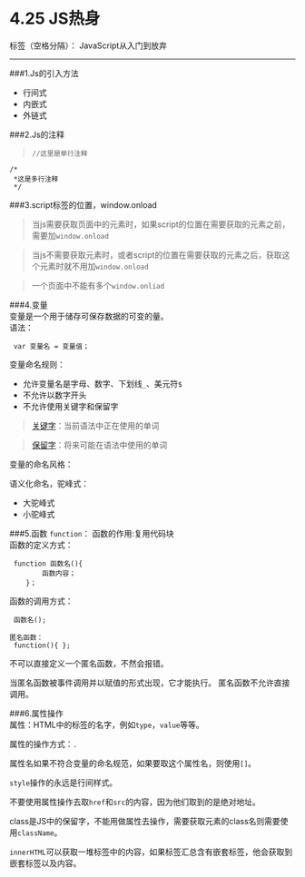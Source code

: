 ﻿# 4.25 JS热身

标签（空格分隔）： JavaScript从入门到放弃

---

###1.Js的引入方法  

 - 行间式
 - 内嵌式
 - 外链式

###2.Js的注释  
> `//这里是单行注释`  

    
    /*
     *这是多行注释
     */
     

###3.script标签的位置，window.onload   
> 当js需要获取页面中的元素时，如果script的位置在需要获取的元素之前，需要加`window.onload`    

> 当js不需要获取元素时，或者script的位置在需要获取的元素之后，获取这个元素时就不用加`window.onload`   

> 一个页面中不能有多个`window.onliad`

###4.变量  
变量是一个用于储存可保存数据的可变的量。  
语法：  
```
 var 变量名 = 变量值；  
```
变量命名规则：  

 - 允许变量名是字母、数字、下划线`_`、美元符`$`  
 - 不允许以数字开头  
 - 不允许使用关键字和保留字  

> [关键字](http://www.w3school.com.cn/js/pro_js_keywords.asp)：当前语法中正在使用的单词  

> [保留字](http://www.w3school.com.cn/js/pro_js_reservedwords.asp)：将来可能在语法中使用的单词
  
  变量的命名风格： 
  
  语义化命名，驼峰式：
  
 - 大驼峰式
 - 小驼峰式  
 
###5.函数 `function`：
函数的作用:复用代码块  
函数的定义方式：
```
 function 函数名(){ 
        函数内容；     
    }；   
```
函数的调用方式： 
```
 函数名();  
```
```
匿名函数：  
 function(){ };  
```
不可以直接定义一个匿名函数，不然会报错。

当匿名函数被事件调用并以赋值的形式出现，它才能执行。
匿名函数不允许直接调用。

###6.属性操作  
属性：HTML中的标签的名字，例如`type`，`value`等等。  

属性的操作方式：`.`  

属性名如果不符合变量的命名规范，如果要取这个属性名，则使用`[]`。

`style`操作的永远是行间样式。  

不要使用属性操作去取`href`和`src`的内容，因为他们取到的是绝对地址。

class是JS中的保留字，不能用做属性去操作，需要获取元素的class名则需要使用`className`。  

`innerHTML`可以获取一堆标签中的内容，如果标签汇总含有嵌套标签，他会获取到嵌套标签以及内容。

